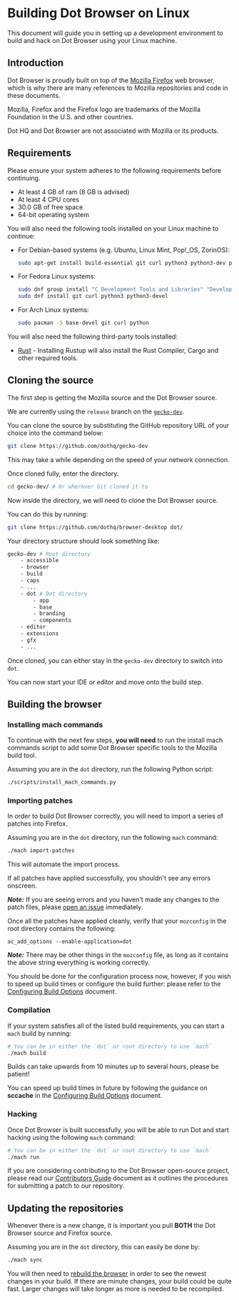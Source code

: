 # Building Dot Browser on Linux

This document will guide you in setting up a development environment to build and hack on Dot Browser using your Linux machine.

## Introduction

Dot Browser is proudly built on top of the [Mozilla Firefox](https://www.mozilla.org/firefox) web browser, which is why there are many references to Mozilla repositories and code in these documents.

Mozilla, Firefox and the Firefox logo are trademarks of the Mozilla Foundation in the U.S. and other countries.

Dot HQ and Dot Browser are not associated with Mozilla or its products.

## Requirements

Please ensure your system adheres to the following requirements before continuing.

-   At least 4 GB of ram (8 GB is advised)
-   At least 4 CPU cores
-   30.0 GB of free space
-   64-bit operating system

You will also need the following tools installed on your Linux machine to continue:

-   For Debian-based systems (e.g. Ubuntu, Linux Mint, Pop!\_OS, ZorinOS):

    ```sh
    sudo apt-get install build-essential git curl python3 python3-dev python3-pip
    ```

-   For Fedora Linux systems:
    ```sh
    sudo dnf group install "C Development Tools and Libraries" "Development Tools"
    sudo dnf install git curl python3 python3-devel
    ```
-   For Arch Linux systems:
    ```sh
    sudo pacman -S base-devel git curl python
    ```

You will also need the following third-party tools installed:

-   [Rust](https://rustup.rs) - Installing Rustup will also install the Rust Compiler, Cargo and other required tools.

## Cloning the source

The first step is getting the Mozilla source and the Dot Browser source.

We are currently using the `release` branch on the [`gecko-dev`](https://github.com/dothq/gecko-dev).

You can clone the source by substituting the GitHub repository URL of your choice into the command below:

```sh
git clone https://github.com/dothq/gecko-dev
```

This may take a while depending on the speed of your network connection.

Once cloned fully, enter the directory.

```sh
cd gecko-dev/ # Or wherever Git cloned it to
```

Now inside the directory, we will need to clone the Dot Browser source.

You can do this by running:

```sh
git clone https://github.com/dothq/browser-desktop dot/
```

Your directory structure should look something like:

```sh
gecko-dev # Root directory
    - accessible
    - browser
    - build
    - caps
    - ...
    - dot # Dot directory
        - app
        - base
        - branding
        - components
    - editor
    - extensions
    - gfx
    - ...
```

Once cloned, you can either stay in the `gecko-dev` directory to switch into `dot`.

You can now start your IDE or editor and move onto the build step.

## Building the browser

### Installing mach commands

To continue with the next few steps, **you will need** to run the install mach commands script to add some Dot Browser specific tools to the Mozilla build tool.

Assuming you are in the `dot` directory, run the following Python script:

```sh
./scripts/install_mach_commands.py
```

### Importing patches

In order to build Dot Browser correctly, you will need to import a series of patches into Firefox.

Assuming you are in the `dot` directory, run the following `mach` command:

```sh
./mach import-patches
```

This will automate the import process.

If all patches have applied successfully, you shouldn't see any errors onscreen.

**_Note:_** If you are seeing errors and you haven't made any changes to the patch files, please [open an issue](https://github.com/dothq/browser-desktop/issues/news) immediately.

Once all the patches have applied cleanly, verify that your `mozconfig` in the root directory contains the following:

```
ac_add_options --enable-application=dot
```

**_Note:_** There may be other things in the `mozconfig` file, as long as it contains the above string everything is working correctly.

You should be done for the configuration process now, however, if you wish to speed up build times or configure the build further: please refer to the [Configuring Build Options](../configuring_build_options.md) document.

### Compilation

If your system satisfies all of the listed build requirements, you can start a `mach` build by running:

```sh
# You can be in either the `dot` or root directory to use `mach`
./mach build
```

Builds can take upwards from 10 minutes up to several hours, please be patient!

You can speed up build times in future by following the guidance on **sccache** in the [Configuring Build Options](../configuring_build_options.md) document.

### Hacking

Once Dot Browser is built successfully, you will be able to run Dot and start hacking using the following `mach` command:

```sh
# You can be in either the `dot` or root directory to use `mach`
./mach run
```

If you are considering contributing to the Dot Browser open-source project, please read our [Contributors Guide](contributors_guide.md) document as it outlines the procedures for submitting a patch to our repository.

## Updating the repositories

Whenever there is a new change, it is important you pull **BOTH** the Dot Browser source and Firefox source.

Assuming you are in the `dot` directory, this can easily be done by:

```sh
./mach sync
```

You will then need to [rebuild the browser](#compilation) in order to see the newest changes in your build. If there are minute changes, your build could be quite fast. Larger changes will take longer as more is needed to be recompiled.
